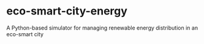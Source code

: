 # eco-smart-city-energy
A Python-based simulator for managing renewable energy distribution in an eco-smart city
